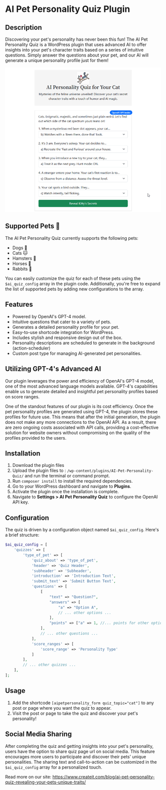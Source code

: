 # AI Pet Personality Quiz Plugin

## Description

Discovering your pet's personality has never been this fun! The AI Pet Personality Quiz is a WordPress plugin that uses advanced AI to offer insights into your pet's character traits based on a series of intuitive questions. Simply answer the questions about your pet, and our AI will generate a unique personality profile just for them!

![AI Personality Quiz for Your Cat.gif](img%2FAI%20Personality%20Quiz%20for%20Your%20Cat.gif)

## Supported Pets 🐾

The AI Pet Personality Quiz currently supports the following pets:

- Dogs 🐶
- Cats 🐱
- Hamsters 🐹
- Horses 🐴
- Rabbits 🐰

You can easily customize the quiz for each of these pets using the `$ai_quiz_config` array in the plugin code. Additionally, you're free to expand the list of supported pets by adding new configurations to the array.

## Features

- Powered by OpenAI's GPT-4 model.
- Intuitive questions that cater to a variety of pets.
- Generates a detailed personality profile for your pet.
- Easy-to-use shortcode integration for WordPress.
- Includes stylish and responsive design out of the box.
- Personality descriptions are scheduled to generate in the background (action-scheduler)
- Custom post type for managing AI-generated pet personalities.

## Utilizing GPT-4's Advanced AI

Our plugin leverages the power and efficiency of OpenAI's GPT-4 model, one of the most advanced language models available. GPT-4's capabilities enable us to generate detailed and insightful pet personality profiles based on score ranges.

One of the standout features of our plugin is its cost efficiency. Once the pet personality profiles are generated using GPT-4, the plugin stores these profiles for future use. This means that after the initial generation, the plugin does not make any more connections to the OpenAI API. As a result, there are zero ongoing costs associated with API calls, providing a cost-effective solution for website owners without compromising on the quality of the profiles provided to the users.

## Installation

1. Download the plugin files
2. Upload the plugin files to : `/wp-content/plugins/AI-Pet-Personality-Quiz/` and run the terminal or command prompt.
3. Run `composer install` to install the required dependencies.
5. Go to your WordPress dashboard and navigate to **Plugins**.
6. Activate the plugin once the installation is complete.
7. Navigate to **Settings > AI Pet Personality Quiz** to configure the OpenAI API key.

## Configuration

The quiz is driven by a configuration object named `$ai_quiz_config`. Here's a brief structure:

```php
$ai_quiz_config = [
    'quizzes' => [
        'type_of_pet' => [
            'quiz_about' => 'type_of_pet',
            'header' => 'Quiz Header',
            'subheader' => 'Subheader',
            'introduction' => 'Introduction Text',
            'submit_text' => 'Submit Button Text',
            'questions' => [
                [
                    "text" => "Question?",
                    "answers" => [
                        "a" => "Option A",
                        // ... other options ...
                    ],
                    "points" => ["a" => 1, //... points for other options ...]
                ],
                // ... other questions ...
            ],
            'score_ranges' => [
                'score_range' => 'Personality Type'
            ]
        ],
        // ... other quizzes ...
    ],
];
```

## Usage

1. Add the shortcode `[aipetpersonality_form quiz_topic="cat"]` to any post or page where you want the quiz to appear.
2. Visit the post or page to take the quiz and discover your pet's personality!

## Social Media Sharing

After completing the quiz and getting insights into your pet's personality, users have the option to share quiz page url on social media. This feature encourages more users to participate and discover their pets' unique personalities. The sharing text and call-to-action can be customized in the `$ai_quiz_config` array for a personalized touch.

Read more on our site: https://www.createit.com/blog/ai-pet-personality-quiz-revealing-your-pets-unique-traits/
